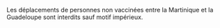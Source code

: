 <div class="conseil conseil-jaune">

Les déplacements de personnes non vaccinées entre la Martinique et la Guadeloupe sont interdits sauf motif impérieux.

</div>
